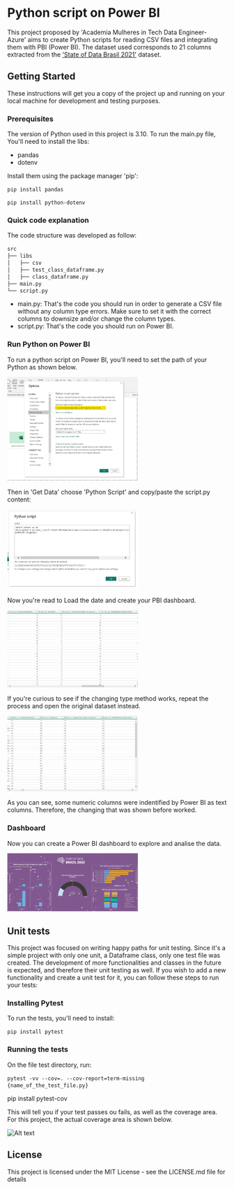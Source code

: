 # Python script on Power BI

This project proposed by 'Academia Mulheres in Tech Data Engineer- Azure' aims to create Python scripts for reading CSV files and integrating them with PBI (Power BI).
The dataset used corresponds to 21 columns extracted from the <a href="https://www.kaggle.com/datasets/datahackers/state-of-data-2021">'State of Data Brasil 2021'</a> dataset.

## Getting Started

These instructions will get you a copy of the project up and running on your local machine for development and testing purposes. 

### Prerequisites

The version of Python used in this project is 3.10.
To run the main.py file, You'll need to install the libs:

* pandas
* dotenv

Install them using the package manager 'pip':

```
pip install pandas
```

```
pip install python-dotenv
```
### Quick code explanation

The code structure was developed as follow:

```
src
├── libs
│   ├── csv
│   ├── test_class_dataframe.py
│   ├── class_dataframe.py
├── main.py
└── script.py
```
* main.py: That's the code you should run in order to generate a CSV file without any column type errors. Make sure to set it with the correct columns to downsize and/or change the column types. 
* script.py: That's the code you should run on Power BI.

### Run Python on Power BI

To run a python script on Power BI, you'll need to set the path of your Python as shown below.

<img
  src="images/setting_py_path.png"
  alt="Alt text"
  style="display: inline-block; margin: 0 auto; max-width: 300px">

Then in 'Get Data' choose 'Python Script' and copy/paste the script.py content:

<img
  src="images/py_script.png"
  alt="Alt text"
  style="display: inline-block; margin: 0 auto; max-width: 300px">

Now you're read to Load the date and create your PBI dashboard.

<img
  src="images/tabela_dataset_modificada.png"
  alt="Alt text"
  style="display: inline-block; margin: 0 auto; max-width: 300px">

If you're curious to see if the changing type method works, repeat the process and open the original dataset instead.

<img
  src="images/tabela_dataset_original.png"
  alt="Alt text"
  style="display: inline-block; margin: 0 auto; max-width: 300px">

As you can see, some numeric columns were indentified by Power BI as text columns. Therefore, the changing that was shown before worked.

### Dashboard

Now you can create a Power BI dashboard to explore and analise the data.

<img
  src="images/dashboard.png"
  alt="Alt text"
  style="display: inline-block; margin: 0 auto; max-width: 300px">

## Unit tests

This project was focused on writing happy paths for unit testing. 
Since it's a simple project with only one unit, a Dataframe class, only one test file was created.
The development of more functionalities and classes in the future is expected, and therefore their unit testing as well.
If you wish to add a new functionality and create a unit test for it, you can follow these steps to run your tests:

### Installing Pytest

To run the tests, you'll need to install:

```
pip install pytest
```

### Running the tests

On the file test directory, run:

```
pytest -vv --cov=. --cov-report=term-missing {name_of_the_test_file.py}
```
pip install pytest-cov

This will tell you if your test passes ou fails, as well as the coverage area.
For this project, the actual coverage area is shown below.

<img
  src="images/coverage.jpg"
  alt="Alt text"
  style="display: inline-block; margin: 0 auto; max-width: 300px">

## License
This project is licensed under the MIT License - see the LICENSE.md file for details